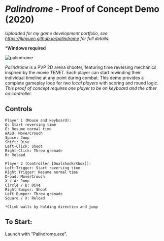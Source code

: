 # *Palindrome* - Proof of Concept Demo (2020)
*Uploaded for my game development portfolio, see https://jkhyuen.github.io/palindrome for full details.*

***Windows required** 

![palindrome](https://github.com/JKHYuen/PalindromeBuild/assets/53157428/27e02772-7933-4909-8541-e1c49a67051d)

*Palindrome* is a PVP 2D arena shooter, featuring time reversing mechanics inspired by the movie *TENET*. Each player can start rewinding their individual timeline at any point during combat. This demo provides a complete gameplay loop for *two local players* with scoring and round logic. *This proof of concept requires one player to be on keyboard and the other on controller.*

## Controls
    Player 1 (Mouse and keyboard):
    Q: Start reversing time
    E: Resume normal time
    WASD: Move/Crouch
    Space: Jump
    Shift: Dive
    Left-Click: Shoot
    Right-Click: Throw grenade
    R: Reload

    Player 2 (Controller [Dualshock/Xbox]):
    Left Trigger: Start reversing time
    Right Trigger: Resume normal time
    D-pad: Move/Crouch
    X / A: Jump
    Circle / B: Dive 
    Right Bumper: Shoot
    Left Bumper: Throw grenade
    Square / X: Reload

    *Climb walls by holding direction and jump
    
## To Start:
Launch with "Palindrome.exe".

